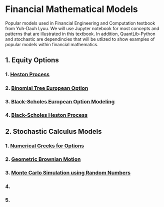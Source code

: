 # Financial Mathematical Models
Popular models used in Financial Engineering and Computation textbook from Yuh-Dauh Lyuu. We will use Jupyter notebook for most concepts and patterns that are illustrated in this textbook. In addition, QuantLib-Python and stochastic are dependincies that will be utlized to show examples of popular models within financial mathematics.

## 1. Equity Options
###   1. [Heston Process](https://github.com/NijazK/FinancialEngineeringModels/blob/main/Equity%20Options%20Models/HestonProcessEuroOption.ipynb)
#####                                    
###   2. [Binomial Tree European Option](https://github.com/NijazK/FinancialEngineeringModels/blob/main/Equity%20Options%20Models/BinomialTreeEuropeanOptions.ipynb)
#####  
###   3. [Black-Scholes European Option Modeling](https://github.com/NijazK/FinancialEngineeringModels/blob/main/Equity%20Options%20Models/Black-ScholesEuropean.ipynb)
#####    
###   4. [Black-Scholes Heston Process](https://github.com/NijazK/FinancialEngineeringModels/blob/main/Equity%20Options%20Models/Black-ScholesHeston.ipynb)


## 2. Stochastic Calculus Models
###   1. [Numerical Greeks for Options](https://github.com/NijazK/FinancialEngineeringModels/blob/main/Stochastic%20Calculus%20and%20Brownian%20Motion/GreekCalculations.ipynb)
#####                                    
###   2. [Geometric Brownian Motion](https://github.com/NijazK/FinancialEngineeringModels/blob/main/Stochastic%20Calculus%20and%20Brownian%20Motion/GeoBrownianSim.ipynb)
#####  
###   3. [Monte Carlo Simulation using Random Numbers](https://github.com/NijazK/FinancialEngineeringModels/blob/main/Stochastic%20Calculus%20and%20Brownian%20Motion/RandomNumberMonteCarlo.ipynb)
#####    
###   4. 
#####    
###   5. 
